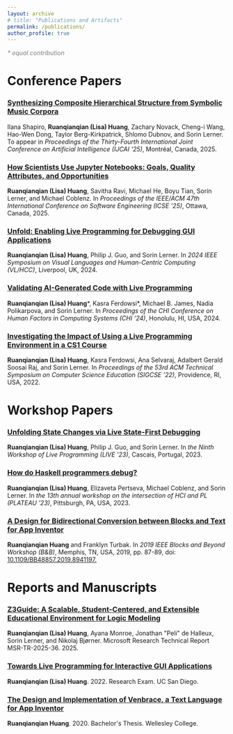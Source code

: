 ```yaml
---
layout: archive
# title: "Publications and Artifacts"
permalink: /publications/
author_profile: true
---
```


<span style="color:grey">_\* equal contribution_</span>

# Conference Papers

<h3><a href="/files/stg_ijcai25.pdf" target="_blank">Synthesizing Composite Hierarchical Structure from Symbolic Music Corpora</a></h3>

Ilana Shapiro, **Ruanqianqian (Lisa) Huang**, Zachary Novack, Cheng-i Wang, Hao-Wen Dong, Taylor Berg-Kirkpatrick, Shlomo Dubnov, and Sorin Lerner. To appear in _Proceedings of the Thirty-Fourth International Joint Conference on Artificial Intelligence (IJCAI '25)_, Montréal, Canada, 2025.

<h3><a href="/files/grounded_jupyter_icse25.pdf" target="_blank">How Scientists Use Jupyter Notebooks: Goals, Quality Attributes, and Opportunities</a></h3>

**Ruanqianqian (Lisa) Huang**, Savitha Ravi, Michael He, Boyu Tian, Sorin Lerner, and Michael Coblenz. In _Proceedings of the IEEE/ACM 47th International Conference on Software Engineering (ICSE '25)_, Ottawa, Canada, 2025.

<h3><a href="/files/unfold_vlhcc24.pdf" target="_blank">Unfold: Enabling Live Programming for Debugging GUI Applications</a></h3>

**Ruanqianqian (Lisa) Huang**, Philip J. Guo, and Sorin Lerner. In _2024 IEEE Symposium on Visual Languages and Human-Centric Computing (VL/HCC)_, Liverpool, UK, 2024.

<h3><a href="/files/leap_chi24.pdf" target="_blank">Validating AI-Generated Code with Live Programming</a></h3>

**Ruanqianqian (Lisa) Huang**\*, Kasra Ferdowsi\*, Michael B. James, Nadia Polikarpova, and Sorin Lerner. In _Proceedings of the CHI Conference on Human Factors in Computing Systems (CHI ’24)_, Honolulu, HI, USA, 2024.


<h3><a href="/files/PB4Edu_SIGCSE22.pdf" target="_blank">Investigating the Impact of Using a Live Programming Environment in a CS1 Course</a></h3>

**Ruanqianqian (Lisa) Huang**, Kasra Ferdowsi, Ana Selvaraj, Adalbert Gerald Soosai Raj, and Sorin Lerner. In _Proceedings of the 53rd ACM Technical Symposium on Computer Science Education (SIGCSE ’22)_, Providence, RI, USA, 2022.


# Workshop Papers

<h3><a href="/files/unfold.pdf" target="_blank">Unfolding State Changes via Live State-First Debugging</a></h3>

**Ruanqianqian (Lisa) Huang**, Philip J. Guo, and Sorin Lerner. In _the Ninth Workshop of Live Programming (LIVE '23)_, Cascais, Portugal, 2023.

<h3><a href="/files/plateau_23.pdf" target="_blank">How do Haskell programmers debug?</a></h3>

**Ruanqianqian (Lisa) Huang**, Elizaveta Pertseva, Michael Coblenz, and Sorin Lerner. In _the 13th annual workshop on the intersection of HCI and PL (PLATEAU '23)_, Pittsburgh, PA, USA, 2023.

<h3><a href="https://ieeexplore.ieee.org/document/8941197" target="_blank">A Design for Bidirectional Conversion between Blocks and Text for App Inventor</a></h3>

**Ruanqianqian Huang** and Franklyn Turbak. In _2019 IEEE Blocks and Beyond Workshop (B&B)_, Memphis, TN, USA, 2019, pp. 87-89, doi: [10.1109/BB48857.2019.8941197.](10.1109/BB48857.2019.8941197.)



# Reports and Manuscripts

<h3><a href="/files/z3guide_msr25.pdf" target="_blank">Z3Guide: A Scalable, Student-Centered, and Extensible Educational Environment for Logic Modeling</a></h3>

**Ruanqianqian (Lisa) Huang**, Ayana Monroe, Jonathan "Peli" de Halleux, Sorin Lerner, and Nikolaj Bjørner. Microsoft Research Technical Report MSR-TR-2025-36. 2025.


<h3><a href="/files/research_exam_report.pdf" target="_blank">Towards Live Programming for Interactive GUI Applications</a></h3>

**Ruanqianqian (Lisa) Huang**. 2022. Research Exam. UC San Diego.


<h3><a href="https://repository.wellesley.edu/object/ir1232" target="_blank">The Design and Implementation of Venbrace, a Text Language for App Inventor</a></h3>

**Ruanqianqian Huang**. 2020. Bachelor's Thesis. Wellesley College.


<!-- {% if author.googlescholar %}
  You can also find my articles on <u><a href="{{author.googlescholar}}">my Google Scholar profile</a>.</u>
  {% include base_path %}

  {% for post in site.publications reversed %}
    {% include archive-single.html %}
  {% endfor %}
{% endif %}

 -->

